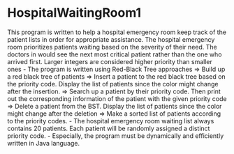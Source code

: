 # HospitalWaitingRoom1
This program is written to help a hospital emergency room keep track of the patient lists in order for appropriate assistance. The hospital emergency room prioritizes patients waiting based on the severity of their need. The doctors in would see the next most critical patient rather than the one who arrived first. Larger integers are considered higher priority than smaller ones - The program is written using Red-Black Tree approaches => Build up a red black tree of patients => Insert a patient to the red black tree based on the priority code. Display the list of patients since the color might change after the insertion. => Search up a patient by their priority code. Then print out the corresponding information of the patient with the given priority code => Delete a patient from the BST. Display the list of patients since the color might change after the deletion => Make a sorted list of patients according to the priority codes. - The hospital emergency room waiting list always contains 20 patients. Each patient will be randomly assigned a distinct priority code. - Especially, the program must be dynamically and efficiently written in Java language.
